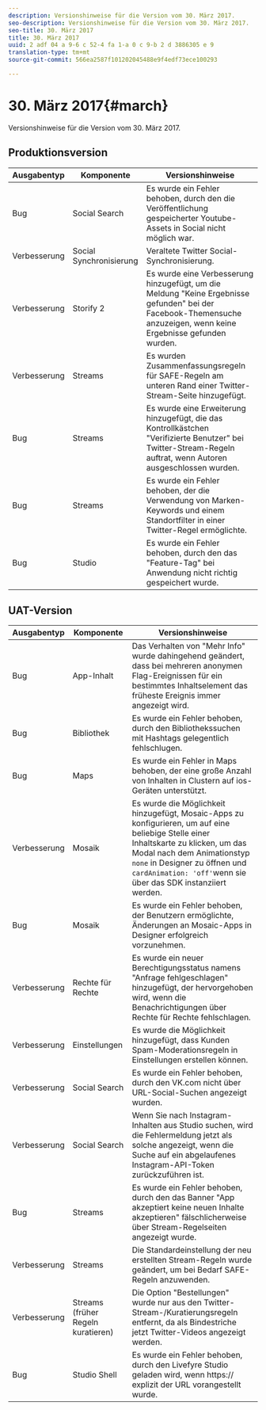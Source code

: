 ```yaml
---
description: Versionshinweise für die Version vom 30. März 2017.
seo-description: Versionshinweise für die Version vom 30. März 2017.
seo-title: 30. März 2017
title: 30. März 2017
uuid: 2 adf 04 a 9-6 c 52-4 fa 1-a 0 c 9-b 2 d 3886305 e 9
translation-type: tm+mt
source-git-commit: 566ea2587f101202045488e9f4edf73ece100293

---
```



# 30. März 2017{#march}

Versionshinweise für die Version vom 30. März 2017.

## Produktionsversion

| Ausgabentyp | Komponente | Versionshinweise |
|---|---|---|
| Bug | Social Search | Es wurde ein Fehler behoben, durch den die Veröffentlichung gespeicherter Youtube-Assets in Social nicht möglich war. |
| Verbesserung | Social Synchronisierung | Veraltete Twitter Social-Synchronisierung. |
| Verbesserung | Storify 2 | Es wurde eine Verbesserung hinzugefügt, um die Meldung "Keine Ergebnisse gefunden" bei der Facebook-Themensuche anzuzeigen, wenn keine Ergebnisse gefunden wurden. |
| Verbesserung | Streams | Es wurden Zusammenfassungsregeln für SAFE-Regeln am unteren Rand einer Twitter-Stream-Seite hinzugefügt. |
| Bug | Streams | Es wurde eine Erweiterung hinzugefügt, die das Kontrollkästchen "Verifizierte Benutzer" bei Twitter-Stream-Regeln auftrat, wenn Autoren ausgeschlossen wurden. |
| Bug | Streams | Es wurde ein Fehler behoben, der die Verwendung von Marken-Keywords und einem Standortfilter in einer Twitter-Regel ermöglichte. |
| Bug | Studio | Es wurde ein Fehler behoben, durch den das "Feature-Tag" bei Anwendung nicht richtig gespeichert wurde. |

## UAT-Version

| Ausgabentyp | Komponente | Versionshinweise |
|---|---|---|
| Bug | App-Inhalt | Das Verhalten von "Mehr Info" wurde dahingehend geändert, dass bei mehreren anonymen Flag-Ereignissen für ein bestimmtes Inhaltselement das früheste Ereignis immer angezeigt wird. |
| Bug | Bibliothek | Es wurde ein Fehler behoben, durch den Bibliothekssuchen mit Hashtags gelegentlich fehlschlugen. |
| Bug | Maps | Es wurde ein Fehler in Maps behoben, der eine große Anzahl von Inhalten in Clustern auf ios-Geräten unterstützt. |
| Verbesserung | Mosaik | Es wurde die Möglichkeit hinzugefügt, Mosaic-Apps zu konfigurieren, um auf eine beliebige Stelle einer Inhaltskarte zu klicken, um das Modal nach dem Animationstyp `none` in Designer zu öffnen und `cardAnimation: 'off'`wenn sie über das SDK instanziiert werden. |
| Bug | Mosaik | Es wurde ein Fehler behoben, der Benutzern ermöglichte, Änderungen an Mosaic-Apps in Designer erfolgreich vorzunehmen. |
| Verbesserung | Rechte für Rechte | Es wurde ein neuer Berechtigungsstatus namens "Anfrage fehlgeschlagen" hinzugefügt, der hervorgehoben wird, wenn die Benachrichtigungen über Rechte für Rechte fehlschlagen. |
| Verbesserung | Einstellungen | Es wurde die Möglichkeit hinzugefügt, dass Kunden Spam-Moderationsregeln in Einstellungen erstellen können. |
| Verbesserung | Social Search | Es wurde ein Fehler behoben, durch den VK.com nicht über URL-Social-Suchen angezeigt wurden. |
| Verbesserung | Social Search | Wenn Sie nach Instagram-Inhalten aus Studio suchen, wird die Fehlermeldung jetzt als solche angezeigt, wenn die Suche auf ein abgelaufenes Instagram-API-Token zurückzuführen ist. |
| Bug | Streams | Es wurde ein Fehler behoben, durch den das Banner "App akzeptiert keine neuen Inhalte akzeptieren" fälschlicherweise über Stream-Regelseiten angezeigt wurde. |
| Verbesserung | Streams | Die Standardeinstellung der neu erstellten Stream-Regeln wurde geändert, um bei Bedarf SAFE-Regeln anzuwenden. |
| Verbesserung | Streams (früher Regeln kuratieren) | Die Option "Bestellungen" wurde nur aus den Twitter-Stream-/Kuratierungsregeln entfernt, da als Bindestriche jetzt Twitter-Videos angezeigt werden. |
| Bug | Studio Shell | Es wurde ein Fehler behoben, durch den Livefyre Studio geladen wird, wenn https:// explizit der URL vorangestellt wurde. |

